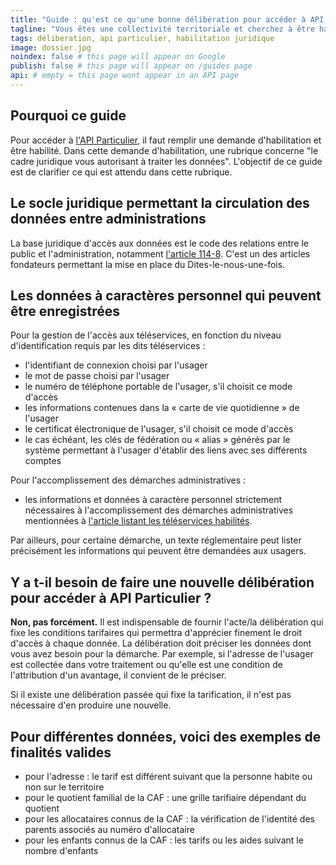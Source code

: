 ```yaml
---
title: "Guide : qu'est ce qu'une bonne délibération pour accéder à API Particulier ?"
tagline: "Vous êtes une collectivité territoriale et cherchez à être habilité à API Particulier ? Ce guide vous explique pas à pas ce qu'il faut renseigner comme cadre juridique pour être habilité."
tags: déliberation, api particulier, habilitation juridique
image: dossier.jpg
noindex: false # this page will appear on Google
publish: false # this page will appear on /guides page
api: # empty = this page wont appear in an API page
---
```


## Pourquoi ce guide

Pour accéder à <a href="https://datapass.api.gouv.fr/api-particulier">l'API Particulier</a>, il faut remplir une demande d'habilitation et être habilité. Dans cette demande d'habilitation, une rubrique concerne "le cadre juridique vous autorisant à traiter les données". L'objectif de ce guide est de clarifier ce qui est attendu dans cette rubrique.

## Le socle juridique permettant la circulation des données entre administrations

La base juridique d'accès aux données est le code des relations entre le public et l'administration, notamment <a href="https://www.legifrance.gouv.fr/codes/article_lc/LEGIARTI000033219997/">l'article 114-8</a>. C'est un des articles fondateurs permettant la mise en place du Dites-le-nous-une-fois.

## Les données à caractères personnel qui peuvent être enregistrées

Pour la gestion de l'accès aux téléservices, en fonction du niveau d'identification requis par les dits téléservices :

- l'identifiant de connexion choisi par l'usager
- le mot de passe choisi par l'usager
- le numéro de téléphone portable de l'usager, s'il choisit ce mode d'accès
- les informations contenues dans la « carte de vie quotidienne » de l'usager
- le certificat électronique de l'usager, s'il choisit ce mode d'accès
- le cas échéant, les clés de fédération ou « alias » générés par le système permettant à l'usager d'établir des liens avec ses différents comptes

Pour l'accomplissement des démarches administratives :

- les informations et données à caractère personnel strictement nécessaires à l'accomplissement des démarches administratives mentionnées à <a href="https://www.legifrance.gouv.fr/loda/id/JORFTEXT000027697207/">l'article listant les téléservices habilités</a>.

Par ailleurs, pour certaine démarche, un texte réglementaire peut lister précisément les informations qui peuvent être demandées aux usagers.

## Y a t-il besoin de faire une nouvelle délibération pour accéder à API Particulier ?

**Non, pas forcément.**
Il est indispensable de fournir l'acte/la délibération qui fixe les conditions tarifaires qui permettra d'apprécier finement le droit d'accès à chaque donnée.
La délibération doit préciser les données dont vous avez besoin pour la démarche. Par exemple, si l'adresse de l'usager est collectée dans votre traitement ou qu'elle est une condition de l'attribution d'un avantage, il convient de le préciser.

Si il existe une délibération passée qui fixe la tarification, il n'est pas nécessaire d'en produire une nouvelle.

## Pour différentes données, voici des exemples de finalités valides


- pour l'adresse : le tarif est différent suivant que la personne habite ou non sur le territoire
- pour le quotient familial de la CAF : une grille tarifiaire dépendant du quotient
- pour les allocataires connus de la CAF : la vérification de l'identité des parents associés au numéro d'allocataire
- pour les enfants connus de la CAF : les tarifs ou les aides suivant le nombre d'enfants
